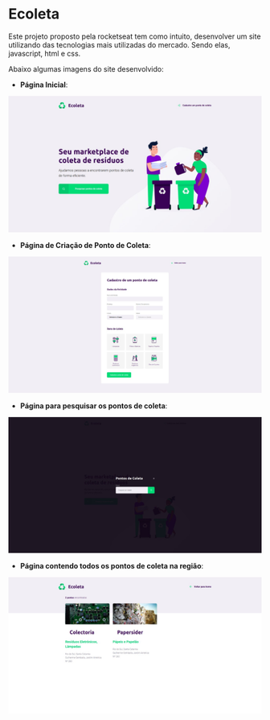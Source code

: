 # Ecoleta

Este projeto proposto pela rocketseat tem como intuito, desenvolver um site utilizando das tecnologias mais utilizadas do mercado.
Sendo elas, javascript, html e css.

Abaixo algumas imagens do site desenvolvido:

- **Página Inicial**:

<img src="https://github.com/MatheusCampos-450/Ecoleta/blob/master/public/assets/pagina-inicial.jpeg">

<br/>

- **Página de Criação de Ponto de Coleta**:

<img src="https://github.com/MatheusCampos-450/Ecoleta/blob/master/public/assets/pagina-criacao-ponto-coleta.jpeg">

<br/>

- **Página para pesquisar os pontos de coleta**:

<img src="https://github.com/MatheusCampos-450/Ecoleta/blob/master/public/assets/pesquisar-ponto-coleta.jpeg">

<br/>

- **Página contendo todos os pontos de coleta na região**:

<img src="https://github.com/MatheusCampos-450/Ecoleta/blob/master/public/assets/pontos-coleta.jpeg">
